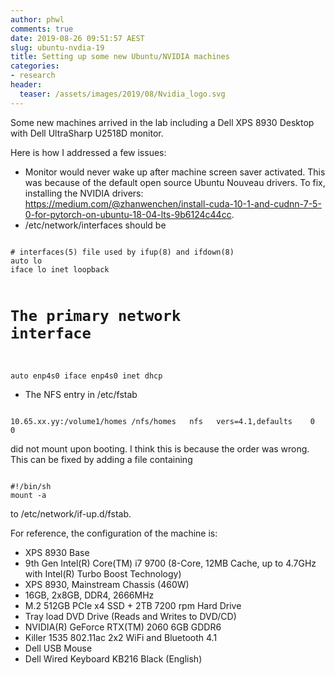 ```yaml
---
author: phwl
comments: true
date: 2019-08-26 09:51:57 AEST
slug: ubuntu-nvdia-19
title: Setting up some new Ubuntu/NVIDIA machines
categories:
- research
header:
  teaser: /assets/images/2019/08/Nvidia_logo.svg
---
```


Some new machines arrived in the lab including a Dell XPS 8930 Desktop with 
Dell UltraSharp U2518D monitor.

Here is how I addressed a few issues:
 * Monitor would never wake up after machine screen saver activated. This was because of the default open source Ubuntu Nouveau drivers. To fix, installing the NVIDIA drivers: https://medium.com/@zhanwenchen/install-cuda-10-1-and-cudnn-7-5-0-for-pytorch-on-ubuntu-18-04-lts-9b6124c44cc.
 * /etc/network/interfaces should be
<p><code>
# interfaces(5) file used by ifup(8) and ifdown(8)
auto lo
iface lo inet loopback

# The primary network interface
auto enp4s0
iface enp4s0 inet dhcp
</code></p>
 * The NFS entry in /etc/fstab 
<p><code>
10.65.xx.yy:/volume1/homes /nfs/homes   nfs   vers=4.1,defaults    0       0
</code></p>
did not mount upon booting. I think this is because the order was wrong. This can be fixed by adding a file containing
<p><code>
#!/bin/sh
mount -a
</p></code>
to /etc/network/if-up.d/fstab.

For reference, the configuration of the machine is:
 * XPS 8930 Base
 * 9th Gen Intel(R) Core(TM) i7 9700 (8-Core, 12MB Cache, up to 4.7GHz with Intel(R) Turbo Boost
Technology)
 * XPS 8930, Mainstream Chassis (460W)
 * 16GB, 2x8GB, DDR4, 2666MHz
 * M.2 512GB PCIe x4 SSD + 2TB 7200 rpm Hard Drive
 * Tray load DVD Drive (Reads and Writes to DVD/CD)
 * NVIDIA(R) GeForce RTX(TM) 2060 6GB GDDR6
 * Killer 1535 802.11ac 2x2 WiFi and Bluetooth 4.1
 * Dell USB Mouse
 * Dell Wired Keyboard KB216 Black (English)
